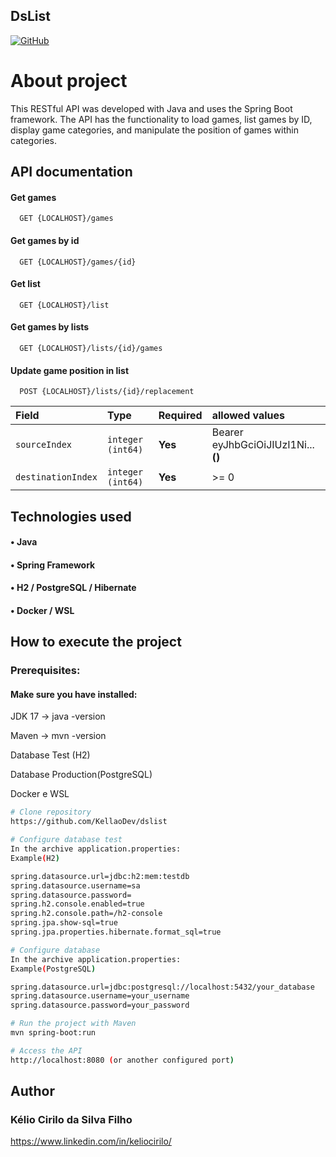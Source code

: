 ## DsList

[![GitHub](https://img.shields.io/badge/GitHub-100000?style=for-the-badge&logo=github&logoColor=white)](https://github.com/KellaoDev)
# About project 

This RESTful API was developed with Java and uses the Spring Boot framework. The API has the functionality to load games, list games by ID, display game categories, and manipulate the position of games within categories.

## API documentation

#### Get games

```http
  GET {LOCALHOST}/games
``` 

#### Get games by id

```http
  GET {LOCALHOST}/games/{id}
```

#### Get list

```http
  GET {LOCALHOST}/list
```

#### Get games by lists

```http
  GET {LOCALHOST}/lists/{id}/games
```

#### Update game position in list

```http
  POST {LOCALHOST}/lists/{id}/replacement
```

| Field   | Type       | Required                                   |  allowed values| 
| :---------- | :--------- | :------------------------------------------ | :------|
| `sourceIndex`      | `integer (int64)` | **Yes** | Bearer eyJhbGciOiJIUzI1Ni... **()** |
| `destinationIndex`      | `integer (int64)` | **Yes** |  >= 0 |

## Technologies used

#### • Java
#### • Spring Framework
#### • H2 / PostgreSQL / Hibernate
#### • Docker / WSL

## How to execute the project

### Prerequisites:


#### Make sure you have installed:

JDK 17 → java -version

Maven → mvn -version

Database Test (H2)

Database Production(PostgreSQL)

Docker e WSL


```bash
# Clone repository
https://github.com/KellaoDev/dslist

# Configure database test
In the archive application.properties:
Example(H2)

spring.datasource.url=jdbc:h2:mem:testdb
spring.datasource.username=sa
spring.datasource.password=
spring.h2.console.enabled=true
spring.h2.console.path=/h2-console
spring.jpa.show-sql=true
spring.jpa.properties.hibernate.format_sql=true

# Configure database
In the archive application.properties:
Example(PostgreSQL)

spring.datasource.url=jdbc:postgresql://localhost:5432/your_database
spring.datasource.username=your_username
spring.datasource.password=your_password

# Run the project with Maven
mvn spring-boot:run

# Access the API
http://localhost:8080 (or another configured port)
```
## Author

### Kélio Cirilo da Silva Filho
https://www.linkedin.com/in/keliocirilo/



